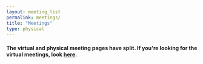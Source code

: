```yaml
---
layout: meeting_list
permalink: meetings/
title: "Meetings"
type: physical
---
```


#### The virtual and physical meeting pages have split. If you're looking for the virtual meetings, look [here](virtual_meetings/).
